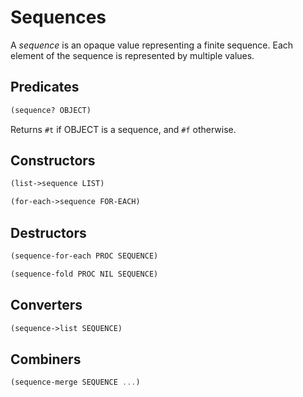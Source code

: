 # Sequences

A *sequence* is an opaque value representing a finite sequence.  Each element of the sequence is represented by multiple values.

## Predicates

```scheme
(sequence? OBJECT)
```

Returns `#t` if OBJECT is a sequence, and `#f` otherwise.

## Constructors

```scheme
(list->sequence LIST)
```

```scheme
(for-each->sequence FOR-EACH)
```

## Destructors

```scheme
(sequence-for-each PROC SEQUENCE)
```

```scheme
(sequence-fold PROC NIL SEQUENCE)
```

## Converters

```scheme
(sequence->list SEQUENCE)
```

## Combiners

```scheme
(sequence-merge SEQUENCE ...)
```
